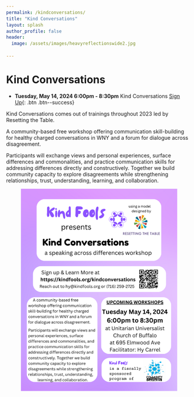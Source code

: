 ```yaml
---
permalink: /kindconversations/
title: "Kind Conversations"
layout: splash
author_profile: false
header:
  image: /assets/images/heavyreflectionswide2.jpg

---
```


# Kind Conversations

- **Tuesday, May 14, 2024 6:00pm - 8:30pm** Kind Conversations
[Sign Up](
https://docs.google.com/forms/d/e/1FAIpQLSd3jJyc9LoHKF40-2usq4VuTALCibpHtX9s7hOpf06QA36CbA/viewform?usp=sf_link
){: .btn .btn--success}

Kind Conversations comes out of trainings throughout 2023 led by Resetting the Table.

A community-based free workshop offering communication skill-building for healthy charged conversations in WNY and a forum for dialogue across disagreement.
 
Participants will exchange views and personal experiences, surface differences and commonalities, and practice communication skills for addressing differences directly and constructively. Together we build community capacity to explore disagreements while strengthening relationships, trust, understanding,
learning, and collaboration.

<figure style="max-width: 966px" class="align-center">
  <img src="/assets/images/KindConversationsMay14.png"
   alt="Kind Conversations Flyer">
</figure>

